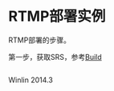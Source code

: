 # RTMP部署实例

RTMP部署的步骤。

第一步，获取SRS，参考[Build](https://github.com/winlinvip/simple-rtmp-server/wiki/Build)
```bash
```

Winlin 2014.3